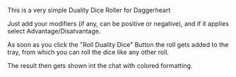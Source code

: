 This is a very simple Duality Dice Roller for Daggerheart

Just add your modifiers (if any, can be positive or negative),
and if it applies select Advantage/Disatvantage.

As soon as you click the "Roll Duality Dice" Button the roll gets added to the tray,
from which you can roll the dice like any other roll.

The result then gets shown int the chat with colored formatting.